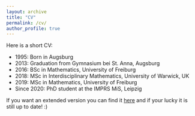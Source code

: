```yaml
---
layout: archive
title: "CV"
permalink: /cv/
author_profile: true
---
```


Here is a short CV:

* 1995: Born in Augsburg
* 2013: Graduation from Gymnasium bei St. Anna, Augsburg
* 2016: BSc in Mathematics, University of Freiburg
* 2018: MSc in Interdisciplinary Mathematics, University of Warwick, UK
* 2019: MSc in Mathematics, University of Freiburg
* Since 2020: PhD student at the IMPRS MiS, Leipzig

If you want an extended version you can find it [here](/files/CV) and if your lucky it is still up to date! :)
